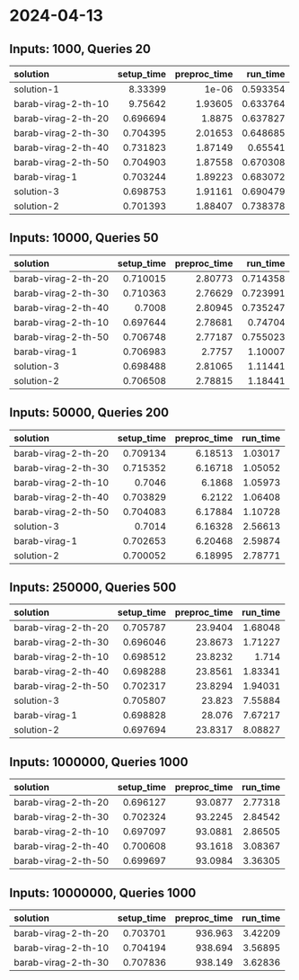 # 2024-04-13

## Inputs: 1000, Queries 20

| solution            |   setup_time |   preproc_time |   run_time |
|:--------------------|-------------:|---------------:|-----------:|
| solution-1          |     8.33399  |        1e-06   |   0.593354 |
| barab-virag-2-th-10 |     9.75642  |        1.93605 |   0.633764 |
| barab-virag-2-th-20 |     0.696694 |        1.8875  |   0.637827 |
| barab-virag-2-th-30 |     0.704395 |        2.01653 |   0.648685 |
| barab-virag-2-th-40 |     0.731823 |        1.87149 |   0.65541  |
| barab-virag-2-th-50 |     0.704903 |        1.87558 |   0.670308 |
| barab-virag-1       |     0.703244 |        1.89223 |   0.683072 |
| solution-3          |     0.698753 |        1.91161 |   0.690479 |
| solution-2          |     0.701393 |        1.88407 |   0.738378 |

## Inputs: 10000, Queries 50

| solution            |   setup_time |   preproc_time |   run_time |
|:--------------------|-------------:|---------------:|-----------:|
| barab-virag-2-th-20 |     0.710015 |        2.80773 |   0.714358 |
| barab-virag-2-th-30 |     0.710363 |        2.76629 |   0.723991 |
| barab-virag-2-th-40 |     0.7008   |        2.80945 |   0.735247 |
| barab-virag-2-th-10 |     0.697644 |        2.78681 |   0.74704  |
| barab-virag-2-th-50 |     0.706748 |        2.77187 |   0.755023 |
| barab-virag-1       |     0.706983 |        2.7757  |   1.10007  |
| solution-3          |     0.698488 |        2.81065 |   1.11441  |
| solution-2          |     0.706508 |        2.78815 |   1.18441  |

## Inputs: 50000, Queries 200

| solution            |   setup_time |   preproc_time |   run_time |
|:--------------------|-------------:|---------------:|-----------:|
| barab-virag-2-th-20 |     0.709134 |        6.18513 |    1.03017 |
| barab-virag-2-th-30 |     0.715352 |        6.16718 |    1.05052 |
| barab-virag-2-th-10 |     0.7046   |        6.1868  |    1.05973 |
| barab-virag-2-th-40 |     0.703829 |        6.2122  |    1.06408 |
| barab-virag-2-th-50 |     0.704083 |        6.17884 |    1.10728 |
| solution-3          |     0.7014   |        6.16328 |    2.56613 |
| barab-virag-1       |     0.702653 |        6.20468 |    2.59874 |
| solution-2          |     0.700052 |        6.18995 |    2.78771 |

## Inputs: 250000, Queries 500

| solution            |   setup_time |   preproc_time |   run_time |
|:--------------------|-------------:|---------------:|-----------:|
| barab-virag-2-th-20 |     0.705787 |        23.9404 |    1.68048 |
| barab-virag-2-th-30 |     0.696046 |        23.8673 |    1.71227 |
| barab-virag-2-th-10 |     0.698512 |        23.8232 |    1.714   |
| barab-virag-2-th-40 |     0.698288 |        23.8561 |    1.83341 |
| barab-virag-2-th-50 |     0.702317 |        23.8294 |    1.94031 |
| solution-3          |     0.705807 |        23.823  |    7.55884 |
| barab-virag-1       |     0.698828 |        28.076  |    7.67217 |
| solution-2          |     0.697694 |        23.8317 |    8.08827 |

## Inputs: 1000000, Queries 1000

| solution            |   setup_time |   preproc_time |   run_time |
|:--------------------|-------------:|---------------:|-----------:|
| barab-virag-2-th-20 |     0.696127 |        93.0877 |    2.77318 |
| barab-virag-2-th-30 |     0.702324 |        93.2245 |    2.84542 |
| barab-virag-2-th-10 |     0.697097 |        93.0881 |    2.86505 |
| barab-virag-2-th-40 |     0.700608 |        93.1618 |    3.08367 |
| barab-virag-2-th-50 |     0.699697 |        93.0984 |    3.36305 |

## Inputs: 10000000, Queries 1000

| solution            |   setup_time |   preproc_time |   run_time |
|:--------------------|-------------:|---------------:|-----------:|
| barab-virag-2-th-20 |     0.703701 |        936.963 |    3.42209 |
| barab-virag-2-th-10 |     0.704194 |        938.694 |    3.56895 |
| barab-virag-2-th-30 |     0.707836 |        938.149 |    3.62836 |